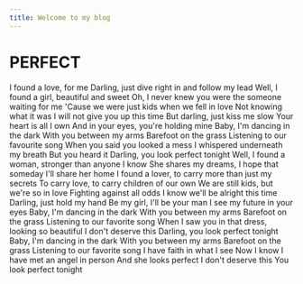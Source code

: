 ```yaml
---
title: Welcome to my blog
---
```

# PERFECT
I found a love, for me
Darling, just dive right in and follow my lead
Well, I found a girl, beautiful and sweet
Oh, I never knew you were the someone waiting for me
'Cause we were just kids when we fell in love
Not knowing what it was
I will not give you up this time
But darling, just kiss me slow
Your heart is all I own
And in your eyes, you're holding mine
Baby, I'm dancing in the dark
With you between my arms
Barefoot on the grass
Listening to our favourite song
When you said you looked a mess
I whispered underneath my breath
But you heard it
Darling, you look perfect tonight
Well, I found a woman, stronger than anyone I know
She shares my dreams, I hope that someday I'll share her home
I found a lover, to carry more than just my secrets
To carry love, to carry children of our own
We are still kids, but we're so in love
Fighting against all odds
I know we'll be alright this time
Darling, just hold my hand
Be my girl, I'll be your man
I see my future in your eyes
Baby, I'm dancing in the dark
With you between my arms
Barefoot on the grass
Listening to our favorite song
When I saw you in that dress, looking so beautiful
I don't deserve this
Darling, you look perfect tonight
Baby, I'm dancing in the dark
With you between my arms
Barefoot on the grass
Listening to our favorite song
I have faith in what I see
Now I know I have met an angel in person
And she looks perfect
I don't deserve this
You look perfect tonight
